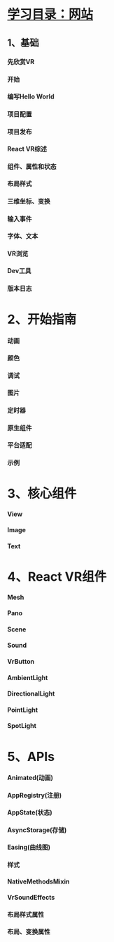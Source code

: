 # [学习目录：网站](http://www.vr-react.com/)
## 1、基础
#### 先欣赏VR
#### 开始
#### 编写Hello World
#### 项目配置
#### 项目发布
#### React VR综述
#### 组件、属性和状态
#### 布局样式
#### 三维坐标、变换
#### 输入事件
#### 字体、文本
#### VR浏览
#### Dev工具
#### 版本日志
# 
# 2、开始指南
#### 动画
#### 颜色
#### 调试
#### 图片
#### 定时器
#### 原生组件
#### 平台适配
#### 示例
# 
# 3、核心组件
#### View
#### Image
#### Text
#
# 4、React VR组件
#### Mesh
#### Pano
#### Scene
#### Sound
#### VrButton
#### AmbientLight
#### DirectionalLight
#### PointLight
#### SpotLight
#
# 5、APIs
#### Animated(动画)
#### AppRegistry(注册)
#### AppState(状态)
#### AsyncStorage(存储)
#### Easing(曲线图)
#### 样式
#### NativeMethodsMixin
#### VrSoundEffects
#### 布局样式属性
#### 布局、变换属性

